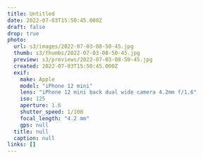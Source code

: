 ```yaml
---
title: Untitled
date: 2022-07-03T15:50:45.000Z
draft: false
drop: true
photo:
  url: s3/images/2022-07-03-08-50-45.jpg
  thumb: s3/thumbs/2022-07-03-08-50-45.jpg
  preview: s3/previews/2022-07-03-08-50-45.jpg
  created: 2022-07-03T15:50:45.000Z
  exif:
    make: Apple
    model: "iPhone 12 mini"
    lens: "iPhone 12 mini back dual wide camera 4.2mm f/1.6"
    iso: 125
    aperture: 1.6
    shutter_speed: 1/100
    focal_length: "4.2 mm"
    gps: null
  title: null
  caption: null
links: []
---
```


